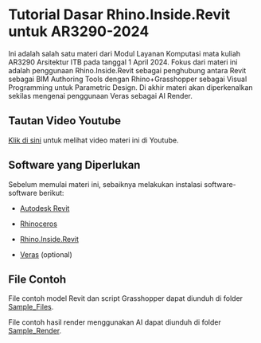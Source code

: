 # Tutorial Dasar Rhino.Inside.Revit untuk AR3290-2024
Ini adalah salah satu materi dari Modul Layanan Komputasi mata kuliah AR3290 Arsitektur ITB pada tanggal 1 April 2024. Fokus dari materi ini adalah penggunaan Rhino.Inside.Revit sebagai penghubung antara Revit sebagai BIM Authoring Tools dengan Rhino+Grasshopper sebagai Visual Programming untuk Parametric Design. Di akhir materi akan diperkenalkan sekilas mengenai penggunaan Veras sebagai AI Render.

## Tautan Video Youtube
[Klik di sini](https://youtu.be/HsxuzNzMt2A) untuk melihat video materi ini di Youtube.

## Software yang Diperlukan

Sebelum memulai materi ini, sebaiknya melakukan instalasi software-software berikut:

- [Autodesk Revit](https://www.autodesk.com/education/edu-software/)

- [Rhinoceros](https://www.rhino3d.com/for/education/)

- [Rhino.Inside.Revit](https://www.rhino3d.com/inside/revit/)

- [Veras](https://www.evolvelab.io/veras) (optional)

## File Contoh

File contoh model Revit dan script Grasshopper dapat diunduh di folder [Sample_Files](https://github.com/armanwu/RhinoInsideBasicTutorial/tree/main/Sample_Files).

File contoh hasil render menggunakan AI dapat diunduh di folder [Sample_Render](https://github.com/armanwu/RhinoInsideBasicTutorial/tree/main/Sample_Render).
